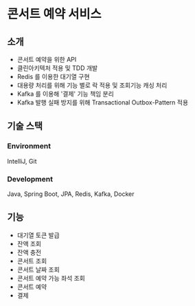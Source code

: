 # 콘서트 예약 서비스

## 소개
- 콘서트 예약을 위한 API
- 클린아키텍처 적용 및 TDD 개발
- Redis 를 이용한 대기열 구현
- 대용량 처리를 위해 기능 별로 락 적용 및 조회기능 캐싱 처리
- Kafka 를 이용해 '결제' 기능 책임 분리
- Kafka 발행 실패 방지를 위해 Transactional Outbox-Pattern 적용

## 
## 기술 스택
### Environment
IntelliJ, Git

### Development
Java, Spring Boot, JPA, Redis, Kafka, Docker
##

## 기능
- 대기열 토큰 발급
- 잔액 조회
- 잔액 충전
- 콘서트 조회
- 콘서트 날짜 조회
- 콘서트 예약 가능 좌석 조회
- 콘서트 예약
- 결제
